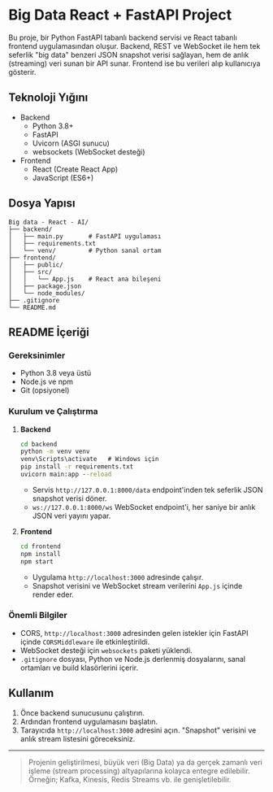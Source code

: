 # Big Data React + FastAPI Project

Bu proje, bir Python FastAPI tabanlı backend servisi ve React tabanlı frontend uygulamasından oluşur. Backend, REST ve WebSocket ile hem tek seferlik "big data" benzeri JSON snapshot verisi sağlayan, hem de anlık (streaming) veri sunan bir API sunar. Frontend ise bu verileri alıp kullanıcıya gösterir.

## Teknoloji Yığını

- Backend
  - Python 3.8+
  - FastAPI
  - Uvicorn (ASGI sunucu)
  - websockets (WebSocket desteği)
- Frontend
  - React (Create React App)
  - JavaScript (ES6+)

## Dosya Yapısı

```text
Big data - React - AI/
├── backend/
│   ├── main.py       # FastAPI uygulaması
│   ├── requirements.txt
│   └── venv/         # Python sanal ortam
├── frontend/
│   ├── public/
│   ├── src/
│   │   └── App.js    # React ana bileşeni
│   ├── package.json
│   └── node_modules/
├── .gitignore
└── README.md
```

## README İçeriği

### Gereksinimler

- Python 3.8 veya üstü
- Node.js ve npm
- Git (opsiyonel)

### Kurulum ve Çalıştırma

1. **Backend**

   ```cmd
   cd backend
   python -m venv venv
   venv\Scripts\activate   # Windows için
   pip install -r requirements.txt
   uvicorn main:app --reload
   ```

   - Servis `http://127.0.0.1:8000/data` endpoint'inden tek seferlik JSON snapshot verisi döner.
   - `ws://127.0.0.1:8000/ws` WebSocket endpoint'i, her saniye bir anlık JSON veri yayını yapar.

2. **Frontend**

   ```cmd
   cd frontend
   npm install
   npm start
   ```

   - Uygulama `http://localhost:3000` adresinde çalışır.
   - Snapshot verisini ve WebSocket stream verilerini `App.js` içinde render eder.

### Önemli Bilgiler

- CORS, `http://localhost:3000` adresinden gelen istekler için FastAPI içinde `CORSMiddleware` ile etkinleştirildi.
- WebSocket desteği için `websockets` paketi yüklendi.
- `.gitignore` dosyası, Python ve Node.js derlenmiş dosyalarını, sanal ortamları ve build klasörlerini içerir.

## Kullanım

1. Önce backend sunucusunu çalıştırın.
2. Ardından frontend uygulamasını başlatın.
3. Tarayıcıda `http://localhost:3000` adresini açın. "Snapshot" verisini ve anlık stream listesini göreceksiniz.

---

> Projenin geliştirilmesi, büyük veri (Big Data) ya da gerçek zamanlı veri işleme (stream processing) altyapılarına kolayca entegre edilebilir. Örneğin; Kafka, Kinesis, Redis Streams vb. ile genişletilebilir.
